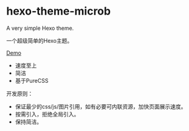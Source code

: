 # hexo-theme-microb

A very simple Hexo theme.

一个超级简单的Hexo主题。

[Demo](http://blog.meiqiu.me)

- 速度至上
- 简洁
- 基于PureCSS

开发原则：

- 保证最少的css/js/图片引用，如有必要可内联资源，加快页面展示速度。
- 按需引入，拒绝全局引入。
- 保持简洁。
